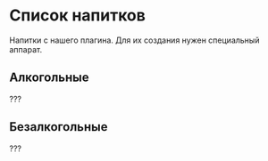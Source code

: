 # Список напитков
Напитки с нашего плагина. Для их создания нужен специальный аппарат.

## Алкогольные
???

## Безалкогольные
???